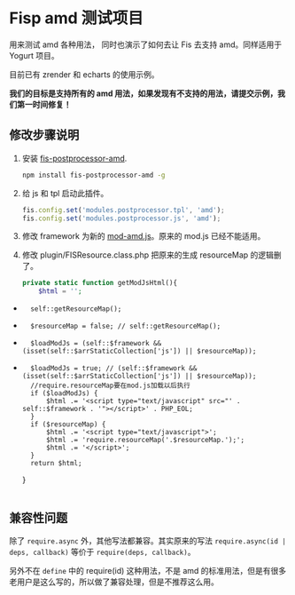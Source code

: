 Fisp amd 测试项目
============================

用来测试 amd 各种用法， 同时也演示了如何去让 Fis 去支持 amd。同样适用于 Yogurt 项目。

目前已有 zrender 和 echarts 的使用示例。

**我们的目标是支持所有的 amd 用法，如果发现有不支持的用法，请提交示例，我们第一时间修复！**

## 修改步骤说明

1. 安装 [fis-postprocessor-amd](https://github.com/fex-team/fis-postprocessor-amd).

    ```bash
    npm install fis-postprocessor-amd -g
    ```
2. 给 js 和 tpl 启动此插件。

    ```javascript
    fis.config.set('modules.postprocessor.tpl', 'amd');
    fis.config.set('modules.postprocessor.js', 'amd');
    ```
3. 修改 framework 为新的 [mod-amd.js](https://raw.githubusercontent.com/fex-team/mod/master/mod-amd.js)。原来的 mod.js 已经不能适用。
4. 修改 plugin/FISResource.class.php 把原来的生成 resourceMap 的逻辑删了。

    ```php
    private static function getModJsHtml(){
        $html = '';
-       self::getResourceMap();
+       $resourceMap = false; // self::getResourceMap();
-       $loadModJs = (self::$framework && (isset(self::$arrStaticCollection['js']) || $resourceMap));
+       $loadModJs = true; // (self::$framework && (isset(self::$arrStaticCollection['js']) || $resourceMap));
        //require.resourceMap要在mod.js加载以后执行
        if ($loadModJs) {
            $html .= '<script type="text/javascript" src="' . self::$framework . '"></script>' . PHP_EOL;
        }
        if ($resourceMap) {
            $html .= '<script type="text/javascript">';
            $html .= 'require.resourceMap('.$resourceMap.');';
            $html .= '</script>';
        }
        return $html;
    }
    ```

## 兼容性问题

除了 `require.async` 外，其他写法都兼容。其实原来的写法 `require.async(id | deps, callback)` 等价于 `require(deps, callback)`。

另外不在 `define` 中的 require(id) 这种用法，不是 amd 的标准用法，但是有很多老用户是这么写的，所以做了兼容处理，但是不推荐这么用。
